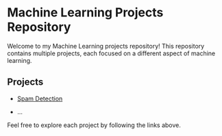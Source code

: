 # Machine Learning Projects Repository

Welcome to my Machine Learning projects repository! This repository contains multiple projects, each focused on a different aspect of machine learning.

## Projects

- [Spam Detection](./spam-detection/README.md)

- ...

Feel free to explore each project by following the links above.
